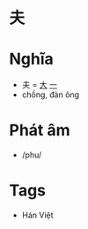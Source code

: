 # 夫

# Nghĩa
* 夫 = [大](大.md) [一](一.md)
* chồng, đàn ông

# Phát âm
* /phu/

# Tags
* Hán Việt

<script>window.HANZI_FIELD='夫';</script>

